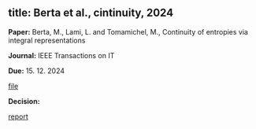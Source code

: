 title: Berta et al., cintinuity, 2024
---

**Paper:** Berta, M.,  Lami, L. and Tomamichel, M., Continuity of entropies via integral representations     
 
**Journal:** IEEE Transactions on IT

**Due:** 15. 12. 2024

[file](REF_berta2024/file.pdf)


**Decision:** 

[report](REF_berta2024/report.pdf)



